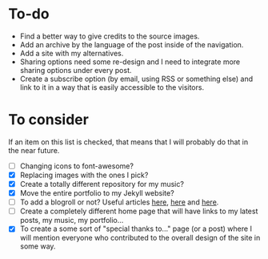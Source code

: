 # To-do

* Find a better way to give credits to the source images.
* Add an archive by the language of the post inside of the navigation.
* Add a site with my alternatives.
* Sharing options need some re-design and I need to integrate more sharing options under every post.
* Create a subscribe option (by email, using RSS or something else) and link to it in a way that is easily accessible to the visitors.

# To consider

If an item on this list is checked, that means that I will probably do that in the near future.

- [ ] Changing icons to font-awesome?
- [x] Replacing images with the ones I pick?
- [x] Create a totally different repository for my music?
- [x] Move the entire portfolio to my Jekyll website?
- [ ] To add a blogroll or not? Useful articles [here](http://www.bloggersentral.com/2012/10/do-you-really-need-blogroll.html), [here](http://www.blogworld.com/2010/08/17/to-blogroll-or-not-to-blogroll/) and [here](http://www.chrisg.com/another-good-reason-to-not-have-a-blogroll/).
- [ ] Create a completely different home page that will have links to my latest posts, my music, my portfolio...
- [x] To create a some sort of "special thanks to..." page (or a post) where I will mention everyone who contributed to the overall design of the site in some way.
